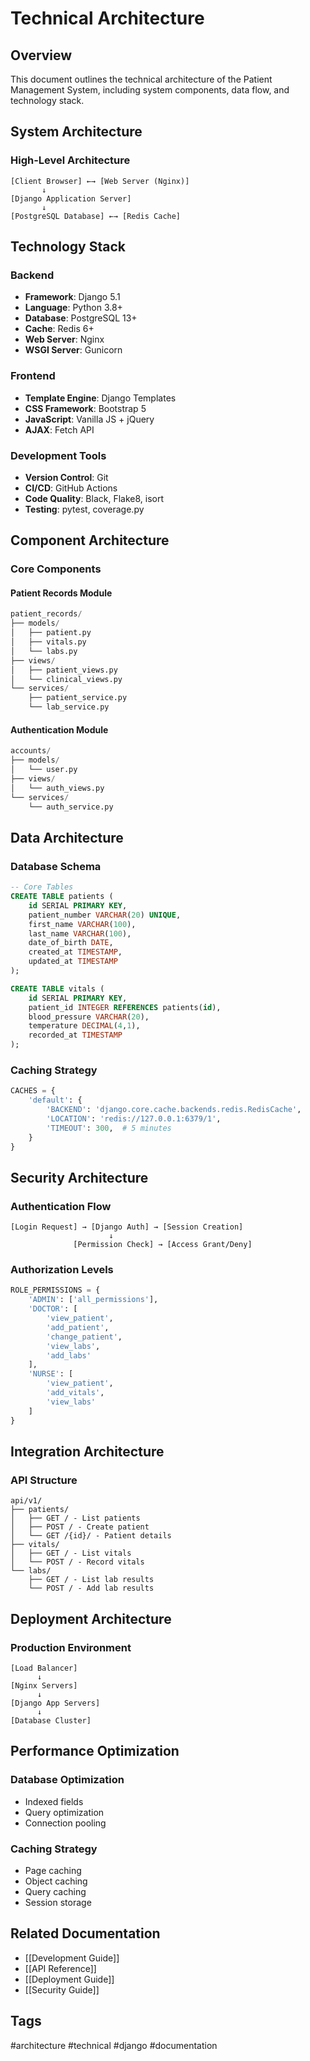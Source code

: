 # Technical Architecture

## Overview
This document outlines the technical architecture of the Patient Management System, including system components, data flow, and technology stack.

## System Architecture

### High-Level Architecture
```
[Client Browser] ←→ [Web Server (Nginx)]
       ↓
[Django Application Server]
       ↓
[PostgreSQL Database] ←→ [Redis Cache]
```

## Technology Stack

### Backend
- **Framework**: Django 5.1
- **Language**: Python 3.8+
- **Database**: PostgreSQL 13+
- **Cache**: Redis 6+
- **Web Server**: Nginx
- **WSGI Server**: Gunicorn

### Frontend
- **Template Engine**: Django Templates
- **CSS Framework**: Bootstrap 5
- **JavaScript**: Vanilla JS + jQuery
- **AJAX**: Fetch API

### Development Tools
- **Version Control**: Git
- **CI/CD**: GitHub Actions
- **Code Quality**: Black, Flake8, isort
- **Testing**: pytest, coverage.py

## Component Architecture

### Core Components

#### Patient Records Module
```python
patient_records/
├── models/
│   ├── patient.py
│   ├── vitals.py
│   └── labs.py
├── views/
│   ├── patient_views.py
│   └── clinical_views.py
└── services/
    ├── patient_service.py
    └── lab_service.py
```

#### Authentication Module
```python
accounts/
├── models/
│   └── user.py
├── views/
│   └── auth_views.py
└── services/
    └── auth_service.py
```

## Data Architecture

### Database Schema
```sql
-- Core Tables
CREATE TABLE patients (
    id SERIAL PRIMARY KEY,
    patient_number VARCHAR(20) UNIQUE,
    first_name VARCHAR(100),
    last_name VARCHAR(100),
    date_of_birth DATE,
    created_at TIMESTAMP,
    updated_at TIMESTAMP
);

CREATE TABLE vitals (
    id SERIAL PRIMARY KEY,
    patient_id INTEGER REFERENCES patients(id),
    blood_pressure VARCHAR(20),
    temperature DECIMAL(4,1),
    recorded_at TIMESTAMP
);
```

### Caching Strategy
```python
CACHES = {
    'default': {
        'BACKEND': 'django.core.cache.backends.redis.RedisCache',
        'LOCATION': 'redis://127.0.0.1:6379/1',
        'TIMEOUT': 300,  # 5 minutes
    }
}
```

## Security Architecture

### Authentication Flow
```
[Login Request] → [Django Auth] → [Session Creation]
                      ↓
              [Permission Check] → [Access Grant/Deny]
```

### Authorization Levels
```python
ROLE_PERMISSIONS = {
    'ADMIN': ['all_permissions'],
    'DOCTOR': [
        'view_patient',
        'add_patient',
        'change_patient',
        'view_labs',
        'add_labs'
    ],
    'NURSE': [
        'view_patient',
        'add_vitals',
        'view_labs'
    ]
}
```

## Integration Architecture

### API Structure
```
api/v1/
├── patients/
│   ├── GET / - List patients
│   ├── POST / - Create patient
│   └── GET /{id}/ - Patient details
├── vitals/
│   ├── GET / - List vitals
│   └── POST / - Record vitals
└── labs/
    ├── GET / - List lab results
    └── POST / - Add lab results
```

## Deployment Architecture

### Production Environment
```
[Load Balancer]
      ↓
[Nginx Servers]
      ↓
[Django App Servers]
      ↓
[Database Cluster]
```

## Performance Optimization

### Database Optimization
- Indexed fields
- Query optimization
- Connection pooling

### Caching Strategy
- Page caching
- Object caching
- Query caching
- Session storage

## Related Documentation
- [[Development Guide]]
- [[API Reference]]
- [[Deployment Guide]]
- [[Security Guide]]

## Tags
#architecture #technical #django #documentation 